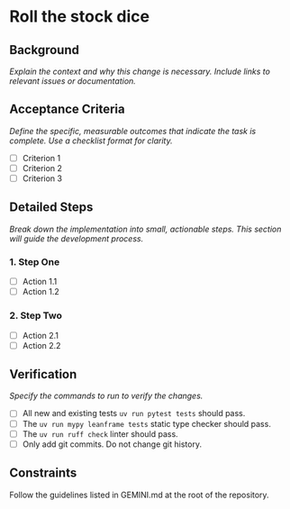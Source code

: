 # Roll the stock dice



## Background

*Explain the context and why this change is necessary.*
*Include links to relevant issues or documentation.*

## Acceptance Criteria

*Define the specific, measurable outcomes that indicate the task is complete.*
*Use a checklist format for clarity.*

- [ ] Criterion 1
- [ ] Criterion 2
- [ ] Criterion 3

## Detailed Steps

*Break down the implementation into small, actionable steps.*
*This section will guide the development process.*

### 1. Step One

- [ ] Action 1.1
- [ ] Action 1.2

### 2. Step Two

- [ ] Action 2.1
- [ ] Action 2.2

## Verification

*Specify the commands to run to verify the changes.*

- [ ] All new and existing tests `uv run pytest tests` should pass.
- [ ] The `uv run mypy leanframe tests` static type checker should pass.
- [ ] The `uv run ruff check` linter should pass.
- [ ] Only add git commits. Do not change git history.

## Constraints

Follow the guidelines listed in GEMINI.md at the root of the repository.
